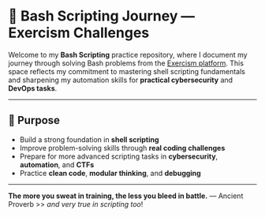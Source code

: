 # 🐚 Bash Scripting Journey — Exercism Challenges

Welcome to my **Bash Scripting** practice repository, where I document my journey through solving Bash problems from the [Exercism platform](https://exercism.org/tracks/bash).
This space reflects my commitment to mastering shell scripting fundamentals and sharpening my automation skills for **practical cybersecurity** and **DevOps tasks**.

---

## 🚀 Purpose

- Build a strong foundation in **shell scripting**
- Improve problem-solving skills through **real coding challenges**
- Prepare for more advanced scripting tasks in **cybersecurity**, **automation**, and **CTFs**
- Practice **clean code**, **modular thinking**, and **debugging**

---
**The more you sweat in training, the less you bleed in battle.**
— Ancient Proverb >> *and very true in scripting too*!
